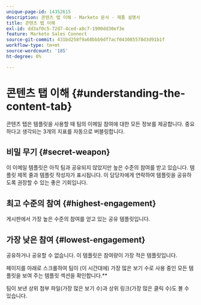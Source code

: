 ```yaml
---
unique-page-id: 14352615
description: 콘텐츠 탭 이해 - Marketo 문서 - 제품 설명서
title: 콘텐츠 탭 이해
exl-id: dd3af0c5-72d7-4ced-a8c7-1900dd30ef3e
feature: Marketo Sales Connect
source-git-commit: 431bd258f9a68bbb9df7acf043085578d3d91b1f
workflow-type: tm+mt
source-wordcount: '185'
ht-degree: 0%

---
```


# 콘텐츠 탭 이해 {#understanding-the-content-tab}

콘텐츠 탭은 템플릿을 사용할 때 팀의 이메일 참여에 대한 모든 정보를 제공합니다. 중요하다고 생각되는 3개의 지표를 자동으로 버블링합니다.

## 비밀 무기 {#secret-weapon}

이 이메일 템플릿은 아직 팀과 공유되지 않았지만 높은 수준의 참여를 받고 있습니다. 템플릿 제목 줄과 템플릿 작성자가 표시됩니다. 이 담당자에게 연락하여 템플릿을 공유하도록 권장할 수 있는 좋은 기회입니다.

## 최고 수준의 참여 {#highest-engagement}

게시판에서 가장 높은 수준의 참여를 얻고 있는 공유 템플릿입니다.

## 가장 낮은 참여 {#lowest-engagement}

공유하거나 공유할 수 없습니다. 이 템플릿은 참여량이 가장 적은 템플릿입니다.

페이지를 아래로 스크롤하여 팀이 (이 시간대에) 가장 많은 보기 수로 사용 중인 모든 템플릿을 보여 주는 템플릿 섹션을 확인합니다.**

팀이 보낸 상위 첨부 파일(가장 많은 보기 수)과 상위 링크(가장 많은 클릭 수)도 볼 수 있습니다.
